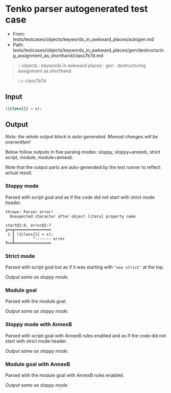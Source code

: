 # Tenko parser autogenerated test case

- From: tests/testcases/objects/keywords_in_awkward_places/autogen.md
- Path: tests/testcases/objects/keywords_in_awkward_places/gen/destructuring_assignment_as_shorthand/class7b7d.md

> :: objects : keywords in awkward places : gen : destructuring assignment as shorthand
>
> ::> class7b7d

## Input


`````js
({class{}} = x);
`````

## Output

_Note: the whole output block is auto-generated. Manual changes will be overwritten!_

Below follow outputs in five parsing modes: sloppy, sloppy+annexb, strict script, module, module+annexb.

Note that the output parts are auto-generated by the test runner to reflect actual result.

### Sloppy mode

Parsed with script goal and as if the code did not start with strict mode header.

`````
throws: Parser error!
  Unexpected character after object literal property name

start@1:0, error@1:7
╔══╦════════════════
 1 ║ ({class{}} = x);
   ║        ^------- error
╚══╩════════════════

`````

### Strict mode

Parsed with script goal but as if it was starting with `"use strict"` at the top.

_Output same as sloppy mode._

### Module goal

Parsed with the module goal.

_Output same as sloppy mode._

### Sloppy mode with AnnexB

Parsed with script goal with AnnexB rules enabled and as if the code did not start with strict mode header.

_Output same as sloppy mode._

### Module goal with AnnexB

Parsed with the module goal with AnnexB rules enabled.

_Output same as sloppy mode._
